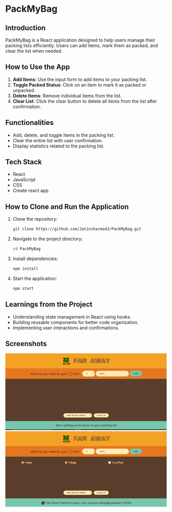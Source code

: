 # PackMyBag

## Introduction

PackMyBag is a React application designed to help users manage their packing lists efficiently. Users can add items, mark them as packed, and clear the list when needed.

## How to Use the App

1. **Add Items**: Use the input form to add items to your packing list.
2. **Toggle Packed Status**: Click on an item to mark it as packed or unpacked.
3. **Delete Items**: Remove individual items from the list.
4. **Clear List**: Click the clear button to delete all items from the list after confirmation.

## Functionalities

- Add, delete, and toggle items in the packing list.
- Clear the entire list with user confirmation.
- Display statistics related to the packing list.

## Tech Stack

- React
- JavaScript
- CSS
- Create react app

## How to Clone and Run the Application

1. Clone the repository:
   ```bash
   git clone https://github.com/Jatinsharma43/PackMyBag.git
   ```
2. Navigate to the project directory:
   ```bash
   cd PackMyBag
   ```
3. Install dependencies:
   ```bash
   npm install
   ```
4. Start the application:
   ```bash
   npm start
   ```

## Learnings from the Project

- Understanding state management in React using hooks.
- Building reusable components for better code organization.
- Implementing user interactions and confirmations.

## Screenshots

![Screenshot of the application](public/r3.png)
![Screenshot of the application](public/r4.png)
